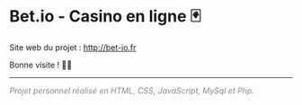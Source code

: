 # Bet.io - Casino en ligne 🃏

Site web du projet : http://bet-io.fr

Bonne visite ! 👨‍💻

---

<i style="opacity: .5">Projet personnel réalisé en HTML, CSS, JavaScript, MySql et Php.</i>